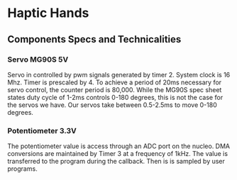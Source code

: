# Haptic Hands

## Components Specs and Technicalities

### Servo MG90S 5V
Servo in controlled by pwm signals generated by timer 2. System clock is 16 Mhz.
Timer is prescaled by 4. To achieve a period of 20ms necessary for servo control, the counter period is 80,000. 
While the MG90S spec sheet states duty cycle of 1-2ms controls 0-180 degrees, this is not the case for the servos we have.
Our servos take between 0.5-2.5ms to move 0-180 degrees.


### Potentiometer 3.3V
The potentiometer value is access through an ADC port on the nucleo. DMA conversions are maintained by Timer 3 at a frequency of 1kHz.
The value is transferred to the program during the callback. Then is is sampled by user programs.

